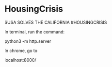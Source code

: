 # HousingCrisis
SUSA SOLVES THE CALIFORNIA #HOUSINGCRISIS

In terminal, run the command:

python3 -m http.server

In chrome, go to 

localhost:8000/

